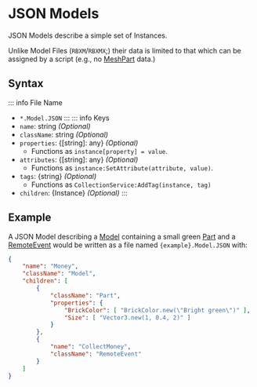 # JSON Models

JSON Models describe a simple set of Instances.

Unlike Model Files (`RBXM`/`RBXMX`\;) their data is limited to that which can be assigned by a script (e.g., no [MeshPart](https://create.roblox.com/docs/reference/engine/classes/MeshPart) data.)

## Syntax

::: info File Name
- `*.Model.JSON`
:::
::: info Keys
- `name`: string *(Optional)*
- `className`: string *(Optional)*
- `properties`: {[string]: any} *(Optional)*
	- Functions as `instance[property] = value`.
- `attributes`: {[string]: any} *(Optional)*
	- Functions as `instance:SetAttribute(attribute, value)`.
- `tags`: {string} *(Optional)*
	- Functions as `CollectionService:AddTag(instance, tag)`
- `children`: {Instance} *(Optional)*
:::

## Example

A JSON Model describing a [Model](https://create.roblox.com/docs/reference/engine/classes/Model) containing a small green [Part](https://create.roblox.com/docs/reference/engine/classes/Part) and a [RemoteEvent](https://create.roblox.com/docs/reference/engine/classes/RemoteEvent) would be written as a file named `{example}.Model.JSON` with:
```json
{
    "name": "Money",
	"className": "Model",
	"children": [
		{
			"className": "Part",
			"properties": {
				"BrickColor": [ "BrickColor.new(\"Bright green\")" ],
				"Size": [ "Vector3.new(1, 0.4, 2)" ]
			}
		},
		{
			"name": "CollectMoney",
			"className": "RemoteEvent"
		}
	]
}
```
